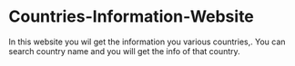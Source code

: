 # Countries-Information-Website
In this website you wil get the information you various countries,. You can search country name and you will get the info of that country.
